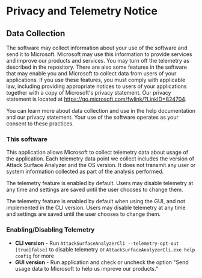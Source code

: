# Privacy and Telemetry Notice

## Data Collection

The software may collect information about your use of the 
software and send it to Microsoft. Microsoft may use this information to provide 
services and improve our products and services. You may turn off the telemetry as
described in the repository. There are also some features in the software that may
enable you and Microsoft to collect data from users of your applications. If you use
these features, you must comply with applicable law, including providing appropriate
notices to users of your applications together with a copy of Microsoft's privacy 
statement. Our privacy statement is located at https://go.microsoft.com/fwlink/?LinkID=824704. 

You can learn more about data collection and use in the help documentation and our privacy 
statement. Your use of the software operates as your consent to these practices.

### This software

This application allows Microsoft to collect telemetry data about usage of the application. Each telemetry data point we collect includes the version of Attack Surface Analyzer and the OS version. It does not transmit any user or system information collected as part of the analysis performed.

The telemetry feature is enabled by default. Users may disable telemetry at any time and settings are saved until the user chooses to change them.

The telemetry feature is enabled by default when using the GUI, and not implemented in the CLI version.
Users may disable telemetry at any time and settings are saved until the user chooses to change them.

### Enabling/Disabling Telemetry

* **CLI version** - Run ```AttackSurfaceAnalyzerCli --telemetry-opt-out [true|false]``` to disable telemetry or  ```AttackSurfaceAnalyzerCli.exe help config``` for more
* **GUI version** - Run application and check or uncheck the option "Send usage data to Microsoft to help us improve our products."
